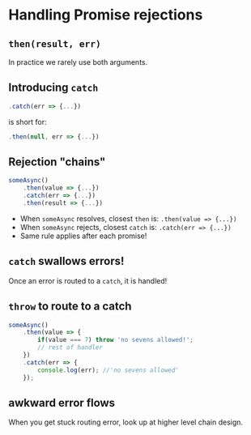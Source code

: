 Handling Promise rejections
===

## `then(result, err)`

In practice we rarely use both arguments.

## Introducing `catch`

```js
.catch(err => {...})
``` 

is short for:

```js
.then(null, err => {...})
```

## Rejection "chains"

```js
someAsync()
	.then(value => {...})
	.catch(err => {...})
	.then(result => {...})
```

* When `someAsync` resolves, closest `then` is: `.then(value => {...})`
* When `someAsync` rejects, closest `catch` is: `.catch(err => {...})`
* Same rule applies after each promise!

## `catch` swallows errors!

Once an error is routed to a `catch`, it is handled!

## `throw` to route to a catch

```js
someAsync()
	.then(value => {
		if(value === 7) throw 'no sevens allowed!';
		// rest of handler
	})
	.catch(err => {
		console.log(err); //'no sevens allowed'
	});
```

## awkward error flows

When you get stuck routing error, look up at higher level chain design.
